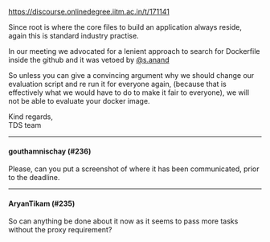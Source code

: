 https://discourse.onlinedegree.iitm.ac.in/t/171141

Since root is where the core files to build an application always reside, again this is standard industry practise.</p>
<p>In our meeting we advocated for a lenient approach to search for Dockerfile inside the github and it was vetoed by <a class="mention" href="/u/s.anand">@s.anand</a></p>
<p>So unless you can give a convincing argument why we should change our evaluation script and re run it for everyone again, (because that is effectively what we would have to do to make it fair to everyone), we will not be able to evaluate your docker image.</p>
<p>Kind regards,<br/>
TDS team</p><hr>

<h4>gouthamnischay (#236)</h4>
<p>Please, can you put a screenshot of where it has been communicated, prior to the deadline.</p><hr>

<h4>AryanTikam (#235)</h4>
<p>So can anything be done about it now as it seems to pass more tasks without the proxy requirement?